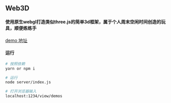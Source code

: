 ## Web3D

#### 使用原生webgl打造类似three.js的简单3d框架，属于个人周末空闲时间创造的玩具，顺便练练手


[demo 地址](https://hhzzcc.github.io/web3D/views/demos)



#### 运行
```bash
# 按照依赖
yarn or npm i

# 运行
node server/index.js

# 打开浏览器输入
localhost:1234/view/demos

```